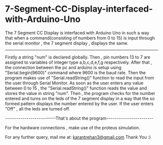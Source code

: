 # 7-Segment-CC-Display-interfaced-with-Arduino-Uno
The 7 Segment CC Display is interfaced with Arduino Uno in such a way that when a command(consisting of numbers from 0 to 15) is input through the serial monitor , the 7 segment display , displays the same.

-----------------------------------------------------------------------

Firstly a string "num" is declared globally.
Then , pin numbers 13 to 7 are assigned to variables of integer type a,b,c,d,e,f,g respectively.
After that , the connection between the pc and arduino is setup using "Serial.begin(9600)" command where 9600 is the baud rate.
Then the program makes use of "Serial.readString()" function to read the input from the user through Serial Monitor.
As soon as the user enters any value between 0 to 15 , the "Serial.readString()" function reads the value and stores the value in string "num".
Then , the program checks for the number entered and turns on the leds of the 7 segment display in a way that the so formed pattern displays the number entered by the user.
If the user enters "Off" , all the leds are turned off.

--------------------------That's about the program------------------------

For the hardware connections , make use of the proteus simulation.

For any further query, mail me at: karantrehan3@gmail.com
Thank You
:)
